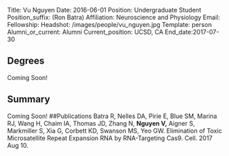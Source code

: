 Title: Vu Nguyen
Date: 2016-06-01
Position: Undergraduate Student
Position_suffix: (Ron Batra)
Affiliation: Neuroscience and Physiology
Email: 
Fellowship:
Headshot: /images/people/vu_nguyen.jpg
Template: person
Alumni_or_current: Alumni
Current_position: UCSD, CA
End_date:2017-07-30
<!-- Status: draft -->

## Degrees
Coming Soon!
## Summary
Coming Soon!
##Publications
Batra R, Nelles DA, Pirie E, Blue SM, Marina RJ, Wang H, Chaim IA, Thomas JD, Zhang N, **Nguyen V,** Aigner S, Markmiller S, Xia G, Corbett KD, Swanson MS, Yeo GW. Elimination of Toxic Microsatellite Repeat Expansion RNA by RNA-Targeting Cas9. Cell. 2017 Aug 10. 